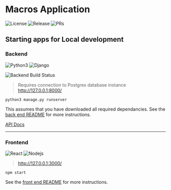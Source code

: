 Macros Application
===

![License](https://img.shields.io/github/license/dillonshipley/macros)
![Release](https://img.shields.io/github/v/release/dillonshipley/macros)
![PRs](https://img.shields.io/github/issues-pr/dillonshipley/macros)

## Starting apps for Local development

### Backend

![Python3](https://img.shields.io/badge/Python-teal?style=flat&logo=python&logoColor=white)
![Django](https://img.shields.io/badge/Django-success?style=flat&logo=django&logoColor=white)

![Backend Build Status](https://img.shields.io/github/workflow/status/dillonshipley/macros/Build%20backend%20Django%20app?label=Backend%20Build)  
> Requires connection to Postgres database instance  
> http://127.0.0.1:8000/

`python3 manage.py runserver`

This assumes that you have downloaded all required dependancies. See the [back end README](macros-backend/README.md) for more instructions.

[API Docs](https://dillonshipley.github.io/macros/)

---

### Frontend

![React](https://img.shields.io/badge/React-blue?style=flat&logo=react&logoColor=white)
![Nodejs](https://img.shields.io/badge/-npm-black?style=flat&logo=npm)
> http://127.0.0.1:3000/

`npm start`

See the [front end README](frontend/README.md) for more instructions.